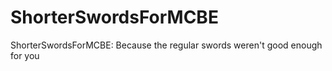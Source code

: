 # ShorterSwordsForMCBE
ShorterSwordsForMCBE: Because the regular swords weren't good enough for you
